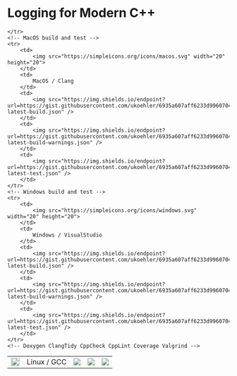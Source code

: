 # Logging for Modern C++

<!-- PROJECT SHIELDS -->
<table align="center" style="“border: none;”">
    <!-- Linux build and test -->
    <tr>
        <td>
            <img src="https://simpleicons.org/icons/ubuntu.svg" width="20" height="20">
        </td>
        <td>
            Linux / GCC
        </td>
        <td>
            <img src="https://img.shields.io/endpoint?url=https://gist.githubusercontent.com/ukoehler/6935a607aff6233d996070495bba70b7/raw/ubuntu-latest-build.json" />
        </td>
        <td>
            <img src="https://img.shields.io/endpoint?url=https://gist.githubusercontent.com/ukoehler/6935a607aff6233d996070495bba70b7/raw/ubuntu-latest-build-warnings.json" />
        </td>   
        <td>
            <img src="https://img.shields.io/endpoint?url=https://gist.githubusercontent.com/ukoehler/6935a607aff6233d996070495bba70b7/raw/ubuntu-latest-test.json" />
        </td>    
 
    </tr>
    <!-- MacOS build and test -->
    <tr>
        <td>
            <img src="https://simpleicons.org/icons/macos.svg" width="20" height="20">
        </td>
        <td>
            MacOS / Clang
        </td>
        <td>
            <img src="https://img.shields.io/endpoint?url=https://gist.githubusercontent.com/ukoehler/6935a607aff6233d996070495bba70b7/raw/macos-latest-build.json" />
        </td>
        <td>
            <img src="https://img.shields.io/endpoint?url=https://gist.githubusercontent.com/ukoehler/6935a607aff6233d996070495bba70b7/raw/macos-latest-build-warnings.json" />
        </td>   
        <td>
            <img src="https://img.shields.io/endpoint?url=https://gist.githubusercontent.com/ukoehler/6935a607aff6233d996070495bba70b7/raw/macos-latest-test.json" />
        </td>    
    </tr>
    <!-- Windows build and test -->
    <tr>
        <td>
            <img src="https://simpleicons.org/icons/windows.svg" width="20" height="20">
        </td>
        <td>
            Windows / VisualStudio
        </td>
        <td>
            <img src="https://img.shields.io/endpoint?url=https://gist.githubusercontent.com/ukoehler/6935a607aff6233d996070495bba70b7/raw/windows-latest-build.json" />
        </td>
        <td>
            <img src="https://img.shields.io/endpoint?url=https://gist.githubusercontent.com/ukoehler/6935a607aff6233d996070495bba70b7/raw/windows-latest-build-warnings.json" />
        </td>   
        <td>
            <img src="https://img.shields.io/endpoint?url=https://gist.githubusercontent.com/ukoehler/6935a607aff6233d996070495bba70b7/raw/windows-latest-test.json" />
        </td>    
    </tr>
    <!-- Doxygen ClangTidy CppCheck CppLint Coverage Valgrind -->
</table>

